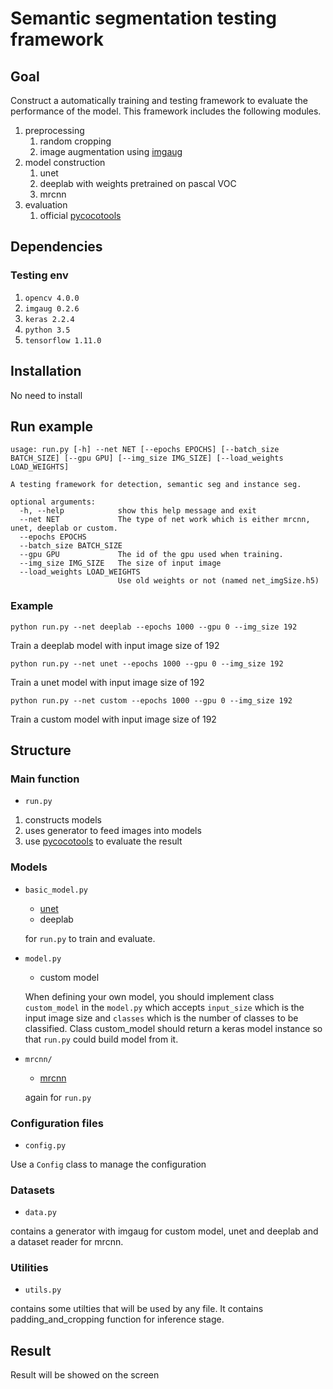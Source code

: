 # Semantic segmentation testing framework
## Goal
Construct a automatically training and testing framework to evaluate the performance of the model.
This framework includes the following modules.
1. preprocessing
    1. random cropping
    2. image augmentation using [imgaug](https://github.com/aleju/imgaug)
2. model construction
    1. unet
    2. deeplab with weights pretrained on pascal VOC
    3. mrcnn
3. evaluation
    1. official [pycocotools](https://github.com/cocodataset/cocoapi)

## Dependencies
### Testing env
1. `opencv 4.0.0`
2. `imgaug 0.2.6`
3. `keras 2.2.4`
4. `python 3.5`
5. `tensorflow 1.11.0`

## Installation
No need to install

## Run example
```
usage: run.py [-h] --net NET [--epochs EPOCHS] [--batch_size BATCH_SIZE] [--gpu GPU] [--img_size IMG_SIZE] [--load_weights LOAD_WEIGHTS]

A testing framework for detection, semantic seg and instance seg.

optional arguments:
  -h, --help            show this help message and exit
  --net NET             The type of net work which is either mrcnn, unet, deeplab or custom.
  --epochs EPOCHS
  --batch_size BATCH_SIZE
  --gpu GPU             The id of the gpu used when training.
  --img_size IMG_SIZE   The size of input image
  --load_weights LOAD_WEIGHTS
                        Use old weights or not (named net_imgSize.h5)
```

### Example
```
python run.py --net deeplab --epochs 1000 --gpu 0 --img_size 192
```
Train a deeplab model with input image size of 192

```
python run.py --net unet --epochs 1000 --gpu 0 --img_size 192
```
Train a unet model with input image size of 192

```
python run.py --net custom --epochs 1000 --gpu 0 --img_size 192
```
Train a custom model with input image size of 192

## Structure
### Main function
* `run.py`

1. constructs models 
2. uses generator to feed images into models
3. use [pycocotools](https://github.com/cocodataset/cocoapi) to evaluate the result

### Models
* `basic_model.py`

    * [unet](https://github.com/zhixuhao/unet) 
    * deeplab 

    for `run.py` to train and evaluate.

* `model.py`

    *  custom model

    When defining your own model, you should implement class `custom_model` in the `model.py` which accepts `input_size` which is the input image size and `classes` which is the number of classes to be classified. Class custom_model should return a keras model instance so that `run.py` could build model from it.

* `mrcnn/`

    * [mrcnn](https://github.com/matterport/Mask_RCNN)

    again for `run.py`


### Configuration files
* `config.py`

Use a `Config` class to manage the configuration

### Datasets
* `data.py`

contains a generator with imgaug for custom model, unet and deeplab and a dataset reader for mrcnn.

### Utilities
* `utils.py`

contains some utilties that will be used by any file. It contains padding_and_cropping function for inference stage.

## Result
Result will be showed on the screen
